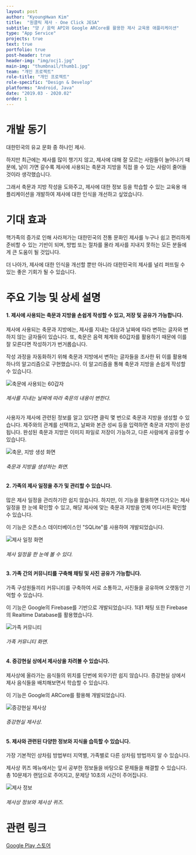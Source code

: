 ```yaml
---
layout: post
author: "KyoungHwan Kim"
title:  "원클릭 제사 - One Click JESA"
subtitle: "양 / 음력 API와 Google ARCore를 활용한 제사 교육용 애플리케이션"
type: "App Service"
projects: true
text: true
portfolio: true
post-header: true
header-img: "img/ocj1.jpg"
main-img: "thumbnail/thumb1.jpg"
team: "개인 프로젝트"
role-title: "개인 프로젝트"
role-specific: "Design & Develop"
platforms: "Android, Java"
date: "2019.03 - 2020.02"
order: 1
---
```


# 개발 동기

대한민국의 유교 문화 중 하나인 제사.

하지만 최근에는 제사를 많이 챙기지 않고, 제사에 대해 잘 모르는 사람들이 늘어나기 때문에, 날이 가면 갈수록 제사에 사용되는 축문과 지방을 직접 쓸 수 있는 사람이 줄어들 것이라 생각했습니다.

그래서 축문과 지방 작성을 도와주고, 제사에 대한 정보 등을 학습할 수 있는 교육용 애플리케이션을 개발하여 제사에 대한 인식을 개선하고 싶었습니다.

# 기대 효과

핵가족의 증가로 인해 사라져가는 대한민국의 전통 문화인 제사를 누구나 쉽고 편리하게 준비할 수 있는 기반이 되며, 방법 또는 절차를 몰라 제사를 지내지 못하는 모든 분들에게 큰 도움이 될 것입니다.

더 나아가, 제사에 대한 인식을 개선할 뿐만 아니라 대한민국의 제사를 널리 퍼뜨릴 수 있는 좋은 기회가 될 수 있습니다.

# 주요 기능 및 상세 설명

#### 1. 제사에 사용되는 축문과 지방을 손쉽게 작성할 수 있고, 저장 및 공유가 가능합니다.

제사에 사용되는 축문과 지방에는, 제사를 지내는 대상과 날짜에 따라 변하는 글자와 변하지 않는 글자들이 있습니다. 또, 축문은 음력 체계와 60갑자를 활용하기 때문에 이를 잘 모른다면 작성하기가 번거롭습니다.

작성 과정을 자동화하기 위해 축문과 지방에서 변하는 글자들을 조사한 뒤 이를 활용해 하나의 알고리즘으로 구현했습니다. 이 알고리즘을 통해 축문과 지방을 손쉽게 작성할 수 있습니다.

![축문에 사용되는 60갑자](img/cukmoon1.jpg)
###### 제사를 지내는 날짜에 따라 축문의 내용이 변한다.

사용자가 제사에 관련된 정보를 알고 있다면 클릭 몇 번으로 축문과 지방을 생성할 수 있습니다. 제주와의 관계를 선택하고, 날짜와 본관 성씨 등을 입력하면 축문과 지방이 완성됩니다. 완성된 축문과 지방은 이미지 파일로 저장이 가능하고, 다른 사람에게 공유할 수 있습니다.

![축문, 지방 생성 화면](img/cukmoon_jibang1.png)
###### 축문과 지방을 생성하는 화면.

#### 2. 가족의 제사 일정을 추가 및 관리할 수 있습니다.

많은 제사 일정을 관리하기란 쉽지 않습니다. 하지만, 이 기능을 활용하면 다가오는 제사 일정을 한 눈에 확인할 수 있고, 해당 제사에 맞는 축문과 지방을 언제 어디서든 확인할 수 있습니다.

이 기능은 오픈소스 데이터베이스인 "SQLite"를 사용하여 개발되었습니다.

![제사 일정 화면](img/main1.png)
###### 제사 일정을 한 눈에 볼 수 있다.

#### 3. 가족 간의 커뮤니티를 구축해 채팅 및 사진 공유가 가능합니다.

가족 구성원들끼리 커뮤니티를 구축하여 서로 소통하고, 사진들을 공유하며 오랫동안 기억할 수 있습니다.

이 기능은 Google의 Firebase를 기반으로 개발되었습니다. 1대1 채팅 또한 Firebase의 Realtime Database를 활용했습니다.

![가족 커뮤니티](img/family1.png)
###### 가족 커뮤니티 화면.

#### 4. 증강현실 상에서 제사상을 차려볼 수 있습니다.

제사상에 올라가는 음식들의 위치를 단번에 외우기란 쉽지 않습니다. 증강현실 상에서 제사 음식들을 배치해보면서 학습할 수 있습니다.

이 기능은 Google의 ARCore를 활용해 개발되었습니다.

![증강현실 제사상](img/arcore1.png)
###### 증강현실 제사상.

#### 5. 제사와 관련된 다양한 정보와 지식을 습득할 수 있습니다.

가장 기본적인 상차림 방법부터 지역별, 가족별로 다른 상차림 방법까지 알 수 있습니다.

제사상 퀴즈 메뉴에서는 앞서 공부한 정보들을 바탕으로 문제들을 해결할 수 있습니다. 총 10문제가 랜덤으로 주어지고, 문제당 10초의 시간이 주어집니다.

![제사 정보](img/info1.png)
###### 제사상 정보와 제사상 퀴즈.

# 관련 링크

[Google Play 스토어](https://play.google.com/store/apps/details?id=com.jesa)